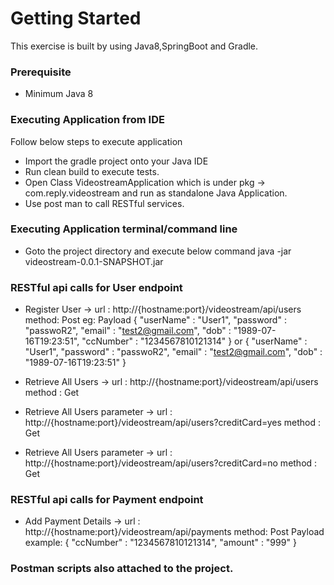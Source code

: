 # Getting Started
This exercise is built by using Java8,SpringBoot and Gradle.

### Prerequisite
* Minimum Java 8 


### Executing Application from IDE
Follow below steps to execute application
* Import the gradle project onto your Java IDE
* Run clean build to execute tests.
* Open Class VideostreamApplication which is under pkg -> com.reply.videostream
and run as standalone Java Application.
* Use post man to call RESTful services.

### Executing Application terminal/command line
* Goto the project directory and execute below command
java -jar videostream-0.0.1-SNAPSHOT.jar

### RESTful api calls for User endpoint
* Register User -> url : http://{hostname:port}/videostream/api/users
 method: Post
 eg: Payload
 {
 	"userName" : "User1",
 	"password" : "passwoR2",
 	"email" : "test2@gmail.com",
 	"dob" : "1989-07-16T19:23:51",
 	"ccNumber" : "1234567810121314"
 } 
 or
 {
 	"userName" : "User1",
 	"password" : "passwoR2",
 	"email" : "test2@gmail.com",
 	"dob" : "1989-07-16T19:23:51"
 }
 
* Retrieve All Users ->  url : http://{hostname:port}/videostream/api/users
method : Get

* Retrieve All Users parameter ->  url : http://{hostname:port}/videostream/api/users?creditCard=yes
method : Get

* Retrieve All Users parameter ->  url : http://{hostname:port}/videostream/api/users?creditCard=no
method : Get

### RESTful api calls for Payment endpoint
* Add Payment Details -> url : http://{hostname:port}/videostream/api/payments
 method: Post
 Payload example:
 {
     "ccNumber" : "1234567810121314",
     "amount" : "999"
 }
 
 ### Postman scripts also attached to the project.
